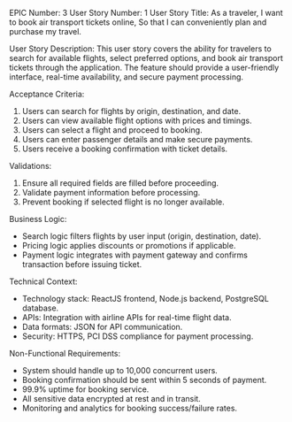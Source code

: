 EPIC Number: 3
User Story Number: 1
User Story Title: As a traveler, I want to book air transport tickets online, So that I can conveniently plan and purchase my travel.

User Story Description: This user story covers the ability for travelers to search for available flights, select preferred options, and book air transport tickets through the application. The feature should provide a user-friendly interface, real-time availability, and secure payment processing.

Acceptance Criteria:
1. Users can search for flights by origin, destination, and date.
2. Users can view available flight options with prices and timings.
3. Users can select a flight and proceed to booking.
4. Users can enter passenger details and make secure payments.
5. Users receive a booking confirmation with ticket details.

Validations:
1. Ensure all required fields are filled before proceeding.
2. Validate payment information before processing.
3. Prevent booking if selected flight is no longer available.

Business Logic: 
- Search logic filters flights by user input (origin, destination, date).
- Pricing logic applies discounts or promotions if applicable.
- Payment logic integrates with payment gateway and confirms transaction before issuing ticket.

Technical Context: 
- Technology stack: ReactJS frontend, Node.js backend, PostgreSQL database.
- APIs: Integration with airline APIs for real-time flight data.
- Data formats: JSON for API communication.
- Security: HTTPS, PCI DSS compliance for payment processing.

Non-Functional Requirements:
- System should handle up to 10,000 concurrent users.
- Booking confirmation should be sent within 5 seconds of payment.
- 99.9% uptime for booking service.
- All sensitive data encrypted at rest and in transit.
- Monitoring and analytics for booking success/failure rates.
